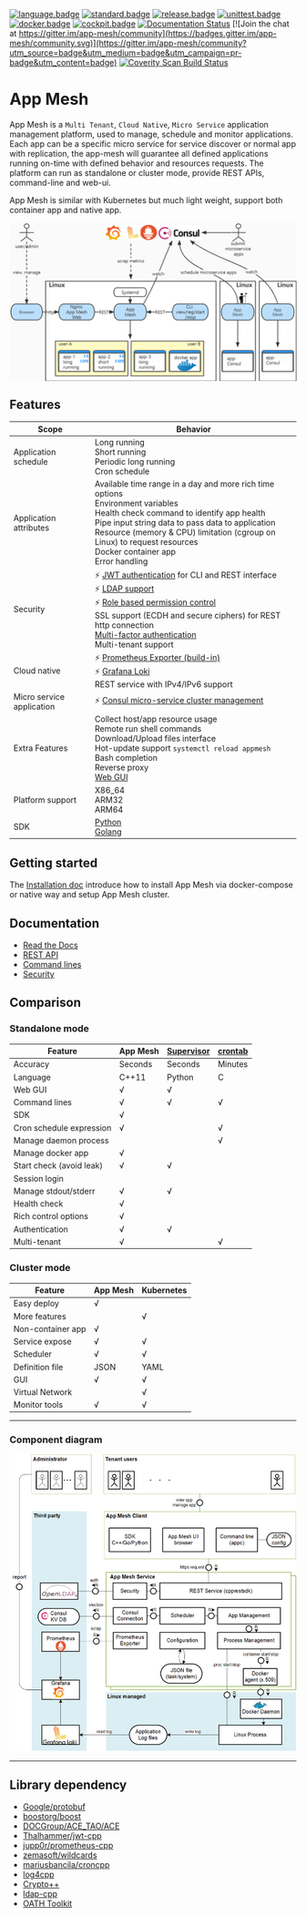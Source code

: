 ﻿[![language.badge]][language.url] [![standard.badge]][standard.url] [![release.badge]][release.url] [![unittest.badge]][unittest.url] [![docker.badge]][docker.url] [![cockpit.badge]][cockpit.url]
[![Documentation Status](https://readthedocs.org/projects/app-mesh/badge/?version=latest)](https://app-mesh.readthedocs.io/en/latest/?badge=latest) [![Join the chat at https://gitter.im/app-mesh/community](https://badges.gitter.im/app-mesh/community.svg)](https://gitter.im/app-mesh/community?utm_source=badge&utm_medium=badge&utm_campaign=pr-badge&utm_content=badge)
<a href="https://scan.coverity.com/projects/laoshanxi-app-mesh">
  <img alt="Coverity Scan Build Status"
       src="https://img.shields.io/coverity/scan/21528.svg"/>
</a>

# App Mesh

App Mesh is a `Multi Tenant`, `Cloud Native`, `Micro Service` application management platform, used to manage, schedule and monitor applications. Each app can be a specific micro service for service discover or normal app with replication, the app-mesh will guarantee all defined applications running on-time with defined behavior and resources requests. The platform can run as standalone or cluster mode, provide REST APIs, command-line and web-ui.

App Mesh is similar with Kubernetes but much light weight, support both container app and native app.

<div align=center><img src="https://github.com/laoshanxi/app-mesh/raw/main/docs/source/diagram.jpg" align=center /></div>

## Features

Scope | Behavior
---|---
Application schedule | Long running <br> Short running <br> Periodic long running <br> Cron schedule
Application attributes | Available time range in a day and more rich time options <br> Environment variables <br> Health check command to identify app health <br> Pipe input string data to pass data to application <br> Resource (memory & CPU) limitation (cgroup on Linux) to request resources <br> Docker container app <br> Error handling
Security |  ⚡️ [JWT authentication](https://app-mesh.readthedocs.io/en/latest/JWT.html) for CLI and REST interface <br> ⚡️ [LDAP support](https://app-mesh.readthedocs.io/en/latest/LDAP.html) <br> ⚡️ [Role based permission control](https://app-mesh.readthedocs.io/en/latest/USER_ROLE.html) <br> SSL support (ECDH and secure ciphers) for REST http connection <br> [Multi-factor authentication](https://app-mesh.readthedocs.io/en/latest/MFA.html) <br> Multi-tenant support 
Cloud native | ⚡️ [Prometheus Exporter (build-in)](https://app-mesh.readthedocs.io/en/latest/PROMETHEUS.html) <br> ⚡️ [Grafana Loki](https://app-mesh.readthedocs.io/en/latest/Loki.html) <br> REST service with IPv4/IPv6 support 
Micro service application | ⚡️ [Consul micro-service cluster management](https://app-mesh.readthedocs.io/en/latest/CONSUL.html) 
Extra Features | Collect host/app resource usage <br> Remote run shell commands <br> Download/Upload files interface <br> Hot-update support `systemctl reload appmesh` <br> Bash completion <br> Reverse proxy <br> [Web GUI](https://github.com/laoshanxi/app-mesh-ui)
Platform support | X86_64 <br> ARM32 <br> ARM64
SDK | [Python](https://github.com/laoshanxi/app-mesh/blob/main/src/sdk/python/appmesh_client.py) <br> [Golang](https://github.com/laoshanxi/app-mesh/blob/main/src/sdk/go/appmesh_client.go)

## Getting started
The [Installation doc](https://app-mesh.readthedocs.io/en/latest/Install.html) introduce how
to install App Mesh via docker-compose or native way and setup App Mesh cluster.

## Documentation
- [Read the Docs](https://app-mesh.readthedocs.io/)
- [REST API](https://app-mesh.readthedocs.io/en/latest/Development.html#rest-apis)
- [Command lines](https://app-mesh.readthedocs.io/en/latest/CLI.html)
- [Security](https://app-mesh.readthedocs.io/en/latest/JWT.html)

## Comparison

### Standalone mode

| Feature                  | App Mesh | [Supervisor](http://supervisord.org/) | [crontab](https://crontab.guru/) |
| ------------------------ | -------- | ------------------------------------- | -------------------------------- |
| Accuracy                 | Seconds  | Seconds                               | Minutes                          |
| Language                 | C++11    | Python                                | C                                |
| Web GUI                  | √        | √                                     |
| Command lines            | √        | √                                     | √                                |
| SDK                      | √        |                                       |
| Cron schedule expression | √        |                                       | √                                |
| Manage daemon process    |          |                                       | √                                |
| Manage docker app        | √        |                                       |
| Start check (avoid leak) | √        | √                                     |
| Session login            |          |                                       |
| Manage stdout/stderr     | √        | √                                     |
| Health check             | √        |                                       |
| Rich control options     | √        |                                       |
| Authentication           | √        | √                                     |
| Multi-tenant             | √        |                                       | √                                |


### Cluster mode

| Feature           | App Mesh | Kubernetes |
| ----------------- | -------- | ---------- |
| Easy deploy       | √        |
| More features     |          | √          |
| Non-container app | √        |
| Service expose    | √        | √          |
| Scheduler         | √        | √          |
| Definition file   | JSON     | YAML       |
| GUI               | √        | √          |
| Virtual Network   |          | √          |
| Monitor tools     | √        | √          |

---

### Component diagram

![block-diagram](https://github.com/laoshanxi/app-mesh/raw/main/docs/source/block_diagram.png)

---

## Library dependency

- [Google/protobuf](https://github.com/protocolbuffers/protobuf)
- [boostorg/boost](https://github.com/boostorg/boost)
- [DOCGroup/ACE_TAO/ACE](https://github.com/DOCGroup/ACE_TAO)
- [Thalhammer/jwt-cpp](https://thalhammer.it/projects/jwt_cpp)
- [jupp0r/prometheus-cpp](https://github.com/jupp0r/prometheus-cpp)
- [zemasoft/wildcards](https://github.com/zemasoft/wildcards)
- [mariusbancila/croncpp](https://github.com/mariusbancila/croncpp)
- [log4cpp](http://log4cpp.sourceforge.net)
- [Crypto++](https://www.cryptopp.com)
- [ldap-cpp](https://github.com/AndreyBarmaley/ldap-cpp)
- [OATH Toolkit](http://www.nongnu.org/oath-toolkit/liboath-api)


[language.url]:   https://isocpp.org/
[language.badge]: https://img.shields.io/badge/language-C++-blue.svg
[standard.url]:   https://en.wikipedia.org/wiki/C%2B%2B#Standardization
[standard.badge]: https://img.shields.io/badge/C%2B%2B-11%2F14%2F17-blue.svg
[release.url]:    https://github.com/laoshanxi/app-mesh/releases
[release.badge]:  https://img.shields.io/github/v/release/laoshanxi/app-mesh.svg
[docker.url]:     https://hub.docker.com/repository/docker/laoshanxi/appmesh
[docker.badge]:   https://img.shields.io/docker/pulls/laoshanxi/appmesh.svg
[cockpit.url]:    https://github.com/laoshanxi/app-mesh-ui
[cockpit.badge]:  https://img.shields.io/badge/Cockpit-app--mesh--ui-blue?logo=appveyor
[unittest.url]:   https://github.com/catchorg/Catch2
[unittest.badge]: https://img.shields.io/badge/UnitTest-Catch2-blue?logo=appveyor

